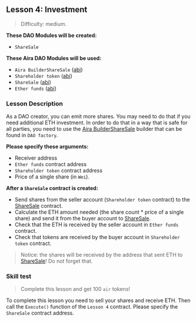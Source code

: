 ## Lesson 4: Investment 

> Difficulty: medium.

**These DAO Modules will be created:**

- `ShareSale`

**These Aira DAO Modules will be used:**

- `Aira BuilderShareSale` ([abi](https://raw.githubusercontent.com/airalab/core/master/abi/builder/BuilderShareSale.json))
- `Shareholder token` ([abi](https://raw.githubusercontent.com/airalab/core/master/abi/modules/TokenEmission.json))
- `ShareSale` ([abi](https://raw.githubusercontent.com/airalab/core/master/abi/modules/ShareSale.json))
- `Ether funds` ([abi](https://raw.githubusercontent.com/airalab/core/master/abi/modules/TokenEther.json))

### Lesson Description 

As a DAO creator, you can emit more shares. You may need to do that if you need additional ETH investment.
In order to do that in a way that is safe for all parties, you need to use the [Aira BuilderShareSale](https://github.com/airalab/core/wiki/API-Reference#buildersharesale) builder that can be found in `DAO factory`. 

**Please specify these arguments:**

- Receiver address
- `Ether funds` contract address
- `Shareholder token` contract address
- Price of a single share (in `Wei`).

**After a `ShareSale` contract is created:**

- Send shares from the seller account (`Shareholder token` contract) to the [ShareSale](https://github.com/airalab/core/wiki/API-Reference#sharesale) contract. 
- Calculate the ETH amount needed (the share count * price of a single share) and send it from the buyer account to [ShareSale](https://github.com/airalab/core/wiki/API-Reference#sharesale). 
- Check that the ETH is received by the seller account in `Ether funds` contract.
- Check that tokens are received by the buyer account in `Shareholder token` contract.

> Notice: the shares will be received by the address that sent ETH to [ShareSale](https://github.com/airalab/core/wiki/API-Reference#sharesale)! Do not forget that.

### Skill test 

> Complete this lesson and get 100 `air` tokens! 

To complete this lesson you need to sell your shares and receive ETH. Then call the `Execute()` function of the `Lesson 4` contract. Please specify the `ShareSale` contract address.

